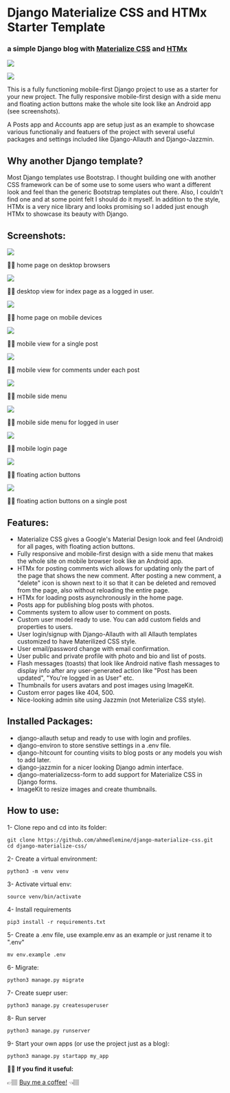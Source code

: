 # Django Materialize CSS and HTMx Starter Template
### a simple Django blog with [Materialize CSS](https://materializecss.com/) and [HTMx](https://htmx.org/)

![](screenshots/desktop.png)

![](screenshots/posts_list.jpg)


This is a fully functioning mobile-first Django project to use as a starter for your new project.
The fully responsive mobile-first design with a side menu and floating action buttons make the whole site look like an Android app (see screenshots).

A Posts app and Accounts app are setup just as an example to showcase various functionaliy and featuers of the project with several useful packages and settings included like Django-Allauth and Django-Jazzmin.

## Why another Django template?

Most Django templates use Bootstrap. I thought building one with another CSS framework can be of some use to some users who want a different look and feel than the generic Bootstrap templates out there. Also, I couldn't find one and at some point felt I should do it myself.
In addition to the style, HTMx is a very nice library and looks promising so I added just enough HTMx to showcase its beauty with Django.

## Screenshots:

![](screenshots/desktop.png)

☝🏽 home page on desktop browsers


![](screenshots/desktop_logged_in.png)

☝🏽 desktop view for index page as a logged in user.


![](screenshots/posts_list.jpg)

☝🏽 home page on mobile devices

![](screenshots/post.jpg)

☝🏽 mobile view for a single post


![](screenshots/comments.jpg)

☝🏽 mobile view for comments under each post


![](screenshots/mobile_side_menu.jpg)

☝🏽 mobile side menu


![](screenshots/logged_in_user_mobile_side_menu.jpg)

☝🏽 mobile side menu for logged in user


![](screenshots/login.jpg)

☝🏽 mobile login page


![](screenshots/floating_action_menu.jpg)

☝🏽 floating action buttons


![](screenshots/post_floating_action_menu.jpg)

☝🏽 floating action buttons on a single post


## Features:

- Materialize CSS gives a Google's Material Design look and feel (Android) for all pages, with floating action buttons.
- Fully responsive and mobile-first design with a side menu that makes the whole site on mobile browser look like an Android app.
- HTMx for posting comments wich allows for updating only the part of the page that shows the new comment. After posting a new comment, a "delete" icon is shown next to it so that it can be deleted and removed from the page, also without reloading the entire page.
- HTMx for loading posts asynchronously in the home page.
- Posts app for publishing blog posts with photos.
- Comments system to allow user to comment on posts.
- Custom user model ready to use. You can add custom fields and properties to users.
- User login/signup with Django-Allauth with all Allauth templates customized to have Materilized CSS style.
- User email/password change with email confirmation.
- User public and private profile with photo and bio and list of posts.
- Flash messages (toasts) that look like Android native flash messages to display info after any user-generated action like "Post has been updated", "You're logged in as User" etc.
- Thumbnails for users avatars and post images using ImageKit.
- Custom error pages like 404, 500.
- Nice-looking admin site using Jazzmin (not Meterialize CSS style).


## Installed Packages:

- django-allauth setup and ready to use with login and profiles.
- django-environ to store senstive settings in a .env file.
- django-hitcount for counting visits to blog posts or any models you wish to add later.
- django-jazzmin for a nicer looking Django admin interface.
- django-materializecss-form to add support for Materialize CSS in Django forms.
- ImageKit to resize images and create thumbnails.


## How to use:

1- Clone repo and cd into its folder:

```
git clone https://github.com/ahmedlemine/django-materialize-css.git
cd django-materialize-css/
```

2- Create a virtual environment:

```
python3 -m venv venv
```

3- Activate virtual env:

```
source venv/bin/activate
```

4- Install requirements

```
pip3 install -r requirements.txt
```

5- Create a .env file, use example.env as an example or just rename it to ".env"

```
mv env.example .env
```

6- Migrate:

```
python3 manage.py migrate
```

7- Create suepr user:

```
python3 manage.py createsuperuser
```

8- Run server

```
python3 manage.py runserver
```

9- Start your own apps (or use the project just as a blog):

```
python3 manage.py startapp my_app
```

👋🏼 **If you find it useful:**

👉🏽 [Buy me a coffee!](https://www.buymeacoffee.com/ahmedlemine) 👈🏽